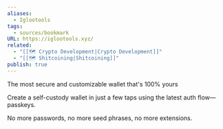 ```yaml
---
aliases:
  - Iglootools
tags:
  - sources/bookmark
URL: https://iglootools.xyz/
related:
  - "[[🗺️ Crypto Development|Crypto Development]]"
  - "[[🗺️ Shitcoining|Shitcoining]]"
publish: true
---
```


The most secure and customizable wallet that's 100% yours

Create a self-custody wallet in just a few taps using the latest auth flow—passkeys.  
  
No more passwords, no more seed phrases, no more extensions.